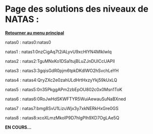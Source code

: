# Page des solutions des niveaux de NATAS : 

 [**Retourner au menu principal**](README.md)

natas0 : natas0:natas0

natas1 : natas1:0nzCigAq7t2iALyvU9xcHlYN4MlkIwlq

natas2 : natas2:TguMNxKo1DSa1tujBLuZJnDUlCcUAPlI

natas3 : natas3:3gqisGdR0pjm6tpkDKdIWO2hSvchLeYH

natas4 : natas4:QryZXc2e0zahULdHrtHxzyYkj59kUxLQ

natas5 : natas5:0n35PkggAPm2zbEpOU802c0x0Msn1ToK

natas6 : natas6:0RoJwHdSKWFTYR5WuiAewauSuNaBXned

natas7 : natas7:bmg8SvU1LizuWjx3y7xkNERkHxGre0GS

natas8 : natas8:xcoXLmzMkoIP9D7hlgPlh9XD7OgLAe5Q 

**EN COURS...**